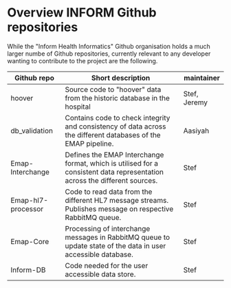 # Overview INFORM Github repositories
 
While the "Inform Health Informatics" Github organisation holds a much larger numbe of Github repositories, currently 
relevant to any developer wanting to contribute to the project are the following. 

| Github repo | Short description | maintainer |
| ----- | ---- | ----|
| hoover | Source code to "hoover" data from the historic database in the hospital | Stef, Jeremy |
| db_validation | Contains code to check integrity and consistency of data across the different databases of the EMAP pipeline. | Aasiyah |
| Emap-Interchange | Defines the EMAP Interchange format, which is utilised for a consistent data representation across the different sources. | Stef |
| Emap-hl7-processor | Code to read data from the different HL7 message streams. Publishes message on respective RabbitMQ queue. | Stef |
| Emap-Core | Processing of interchange messages in RabbitMQ queue to update state of the data in user accessible database. | Stef |
| Inform-DB | Code needed for the user accessible data store. | Stef |